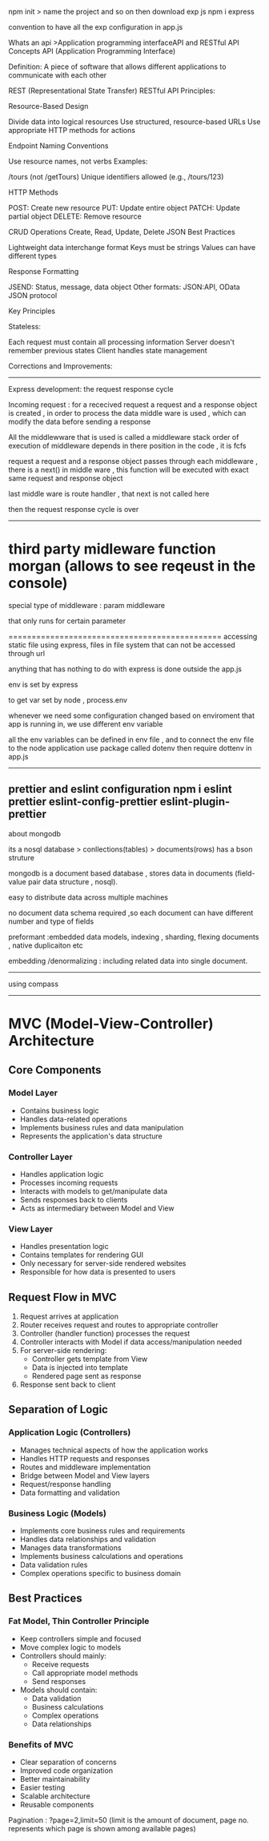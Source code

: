 npm init > name the project  and so on
then download exp js
npm i express

convention to have all the exp configuration in app.js 

Whats an api >Application programming interfaceAPI and RESTful API Concepts
API (Application Programming Interface)

Definition: A piece of software that allows different applications to communicate with each other

REST (Representational State Transfer)
RESTful API Principles:

Resource-Based Design

Divide data into logical resources
Use structured, resource-based URLs
Use appropriate HTTP methods for actions


Endpoint Naming Conventions

Use resource names, not verbs
Examples:

/tours (not /getTours)
Unique identifiers allowed (e.g., /tours/123)





HTTP Methods

POST: Create new resource
PUT: Update entire object
PATCH: Update partial object
DELETE: Remove resource

CRUD Operations
Create, Read, Update, Delete
JSON Best Practices

Lightweight data interchange format
Keys must be strings
Values can have different types

Response Formatting

JSEND: Status, message, data object
Other formats: JSON:API, OData JSON protocol

Key Principles

Stateless:

Each request must contain all processing information
Server doesn't remember previous states
Client handles state management



Corrections and Improvements:



-------------------------------------------------------------------

Express development: the request response cycle 

Incoming request : for a rececived request  a request and a response object is created , in order to process the data middle ware is used , which can modify the data before sending a response 

 All the middlewware that is used is called a middleware stack 
 order of execution of middleware depends in there position in the code , it is fcfs

request  a request and a response object passes through each middleware , there is a next() in middle ware , this function will be executed with exact same request and response object


last middle ware is route handler , that next is not called here 

then the request response cycle is over

------------
third party midleware function  morgan (allows to see reqeust in the console)
=======================================================================
special type of middleware : param middleware

that only runs for certain parameter

==============================================
accessing static file using express, files in file system that can not be accessed through url

anything that has nothing to do with express is done outside the app.js

env is set by express 

to get var set by node , process.env 

whenever we need some configuration changed based on enviroment that app is running in, we use different env variable

all the env variables can be defined in env file , and to connect the env file to the node application use package called dotenv
then require dottenv in app.js

------------------------------
prettier and eslint configuration
npm i eslint prettier eslint-config-prettier eslint-plugin-prettier
---------------------------------------
about mongodb 

its a nosql database > conllections(tables) > documents(rows) has a bson struture

mongodb is a document based database , stores data in documents (field-value pair data structure , nosql).

easy to distribute data across multiple machines 

no document data schema required ,so each document can have different number and type of fields

preformant :embedded data models, indexing , sharding, flexing documents , native duplicaiton etc

embedding /denormalizing : including related data into single document.

----------------
using compass

--------------------------------


# MVC (Model-View-Controller) Architecture

## Core Components

### Model Layer
- Contains business logic
- Handles data-related operations
- Implements business rules and data manipulation
- Represents the application's data structure

### Controller Layer
- Handles application logic
- Processes incoming requests
- Interacts with models to get/manipulate data
- Sends responses back to clients
- Acts as intermediary between Model and View

### View Layer
- Handles presentation logic
- Contains templates for rendering GUI
- Only necessary for server-side rendered websites
- Responsible for how data is presented to users

## Request Flow in MVC

1. Request arrives at application
2. Router receives request and routes to appropriate controller
3. Controller (handler function) processes the request
4. Controller interacts with Model if data access/manipulation needed
5. For server-side rendering:
   - Controller gets template from View
   - Data is injected into template
   - Rendered page sent as response
6. Response sent back to client

## Separation of Logic

### Application Logic (Controllers)
- Manages technical aspects of how the application works
- Handles HTTP requests and responses
- Routes and middleware implementation
- Bridge between Model and View layers
- Request/response handling
- Data formatting and validation

### Business Logic (Models)
- Implements core business rules and requirements
- Handles data relationships and validation
- Manages data transformations
- Implements business calculations and operations
- Data validation rules
- Complex operations specific to business domain

## Best Practices

### Fat Model, Thin Controller Principle
- Keep controllers simple and focused
- Move complex logic to models
- Controllers should mainly:
  - Receive requests
  - Call appropriate model methods
  - Send responses
- Models should contain:
  - Data validation
  - Business calculations
  - Complex operations
  - Data relationships

### Benefits of MVC
- Clear separation of concerns
- Improved code organization
- Better maintainability
- Easier testing
- Scalable architecture
- Reusable components


Pagination : ?page=2,limit=50 (limit is the amount of document, page no. represents which page is shown among available pages)

